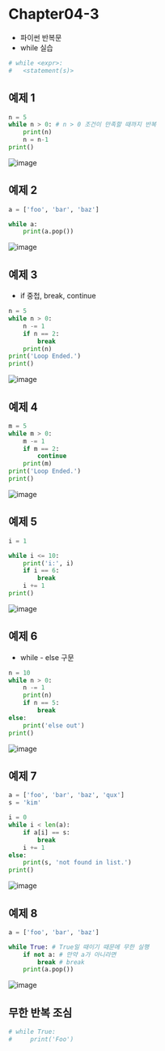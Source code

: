 # Chapter04-3
- 파이썬 반복문 
- while 실습

```python
# while <expr>:
#   <statement(s)>
```

## 예제 1

```python
n = 5
while n > 0: # n > 0 조건이 만족할 때까지 반복 
    print(n)
    n = n-1
print()
```

![image](https://user-images.githubusercontent.com/121333241/215326391-d6a18092-00ba-4ee9-94ad-66611e35430f.png)

## 예제 2

```python
a = ['foo', 'bar', 'baz']

while a:
    print(a.pop())
```    

![image](https://user-images.githubusercontent.com/121333241/215326423-69304629-2c74-4fcf-b02a-f117f3cfba89.png)

## 예제 3

- if 중첩, break, continue

```python
n = 5
while n > 0:
    n -= 1
    if n == 2:
        break
    print(n)
print('Loop Ended.')
print()
```

![image](https://user-images.githubusercontent.com/121333241/215326435-3cf853f6-aa95-478c-90b0-9ad373c685ee.png)

## 예제 4

```python
m = 5
while m > 0:
    m -= 1
    if m == 2:
        continue
    print(m)
print('Loop Ended.')
print()
```

![image](https://user-images.githubusercontent.com/121333241/215326446-1ecf99d2-9c40-4e20-82e7-75e5a4089a53.png)

## 예제 5

```python
i = 1

while i <= 10:
    print('i:', i)
    if i == 6:
        break
    i += 1
print()
```

![image](https://user-images.githubusercontent.com/121333241/215326475-b2b14c0c-f412-4ab7-994b-82a8c5263faa.png)

## 예제 6

- while - else 구문

```python
n = 10
while n > 0:
    n -= 1
    print(n)
    if n == 5:
        break
else:
    print('else out')
print()
```

![image](https://user-images.githubusercontent.com/121333241/215326492-9aecf5fb-32d9-4929-af1e-9c5eda9cdd49.png)

## 예제 7

```python
a = ['foo', 'bar', 'baz', 'qux']
s = 'kim'

i = 0
while i < len(a):
    if a[i] == s:
        break
    i += 1
else:
    print(s, 'not found in list.')
print()
```

![image](https://user-images.githubusercontent.com/121333241/215326504-f8e96cee-cda3-4a5a-be4b-fcd0f45b5e5f.png)

## 예제 8

```python
a = ['foo', 'bar', 'baz']

while True: # True일 때이기 때문에 무한 실행
    if not a: # 만약 a가 아니라면 
        break # break
    print(a.pop())
```

![image](https://user-images.githubusercontent.com/121333241/215326512-1b7736c1-f651-4b5c-9503-ef254d9c56d3.png)

## 무한 반복 조심

```python
# while True:
#     print('Foo')
```
